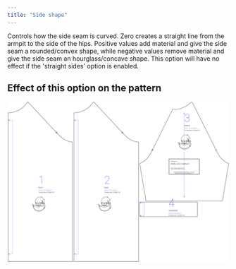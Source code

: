 ```yaml
---
title: "Side shape"
---
```


Controls how the side seam is curved. Zero creates a straight line from the armpit to the side of the hips. Positive values add material and give the side seam a rounded/convex shape, while negative values remove material and give the side seam an hourglass/concave shape. This option will have no effect if the 'straight sides' option is enabled.



## Effect of this option on the pattern
![This image shows the effect of this option by superimposing several variants that have a different value for this option](shelly_sideshape_sample.svg "Effect of this option on the pattern")
